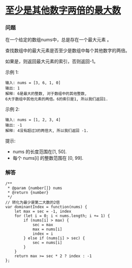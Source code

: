 # [至少是其他数字两倍的最大数](https://leetcode-cn.com/problems/largest-number-at-least-twice-of-others)

### 问题

在一个给定的数组nums中，总是存在一个最大元素 。

查找数组中的最大元素是否至少是数组中每个其他数字的两倍。

如果是，则返回最大元素的索引，否则返回-1。

示例 1:

```
输入: nums = [3, 6, 1, 0]
输出: 1
解释: 6是最大的整数, 对于数组中的其他整数,
6大于数组中其他元素的两倍。6的索引是1, 所以我们返回1.
```


示例 2:

```
输入: nums = [1, 2, 3, 4]
输出: -1
解释: 4没有超过3的两倍大, 所以我们返回 -1.
```


提示:

* nums 的长度范围在[1, 50].
* 每个 nums[i] 的整数范围在 [0, 99].

### 解答

```
/**
 * @param {number[]} nums
 * @return {number}
 */
// 转化为最少是第二大数的2倍
var dominantIndex = function(nums) {
    let max = sec = -1, index
    for (let i = 0; i < nums.length; i += 1) {
        if (nums[i] > max) {
            sec = max
            max = nums[i]
            index = i
        } else if (nums[i] > sec) {
            sec = nums[i]
        }
    }
    return max >= sec * 2 ? index : -1
};
```
